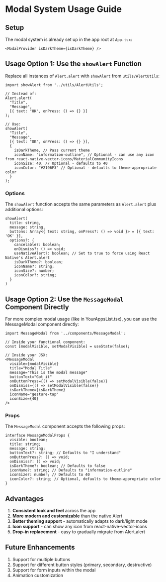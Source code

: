 # Modal System Usage Guide

## Setup
The modal system is already set up in the app root at `App.tsx`:

```tsx
<ModalProvider isDarkTheme={isDarkTheme} />
```

## Usage Option 1: Use the `showAlert` Function
Replace all instances of `Alert.alert` with `showAlert` from `utils/AlertUtils`:

```tsx
import showAlert from '../utils/AlertUtils';

// Instead of:
Alert.alert(
  "Title",
  "Message",
  [{ text: "OK", onPress: () => {} }]
);

// Use:
showAlert(
  "Title",
  "Message",
  [{ text: "OK", onPress: () => {} }],
  { 
    isDarkTheme, // Pass current theme
    iconName: "information-outline", // Optional - can use any icon from react-native-vector-icons/MaterialCommunityIcons
    iconSize: 40, // Optional - defaults to 40
    iconColor: "#2196F3" // Optional - defaults to theme-appropriate color
  }
);
```

### Options
The `showAlert` function accepts the same parameters as `Alert.alert` plus additional options:

```tsx
showAlert(
  title: string,
  message: string,
  buttons: Array<{ text: string, onPress?: () => void }> = [{ text: 'OK' }],
  options?: { 
    cancelable?: boolean; 
    onDismiss?: () => void;
    useNativeAlert?: boolean; // Set to true to force using React Native's Alert.alert
    isDarkTheme?: boolean;
    iconName?: string;
    iconSize?: number;
    iconColor?: string;
  }
)
```

## Usage Option 2: Use the `MessageModal` Component Directly

For more complex modal usage (like in YourAppsList.tsx), you can use the MessageModal component directly:

```tsx
import MessageModal from '../components/MessageModal';

// Inside your functional component:
const [modalVisible, setModalVisible] = useState(false);

// Inside your JSX:
<MessageModal
  visible={modalVisible}
  title="Modal Title"
  message="This is the modal message"
  buttonText="Got it"
  onButtonPress={() => setModalVisible(false)}
  onDismiss={() => setModalVisible(false)}
  isDarkTheme={isDarkTheme}
  iconName="gesture-tap"
  iconSize={40}
/>
```

### Props
The `MessageModal` component accepts the following props:

```tsx
interface MessageModalProps {
  visible: boolean;
  title: string;
  message: string;
  buttonText?: string; // Defaults to "I understand"
  onButtonPress?: () => void;
  onDismiss?: () => void;
  isDarkTheme?: boolean; // Defaults to false
  iconName?: string; // Defaults to "information-outline"
  iconSize?: number; // Defaults to 40
  iconColor?: string; // Optional, defaults to theme-appropriate color
}
```

## Advantages

1. **Consistent look and feel** across the app
2. **More modern and customizable** than the native Alert
3. **Better theming support** - automatically adapts to dark/light mode
4. **Icon support** - can show any icon from react-native-vector-icons
5. **Drop-in replacement** - easy to gradually migrate from Alert.alert

## Future Enhancements

1. Support for multiple buttons
2. Support for different button styles (primary, secondary, destructive)
3. Support for form inputs within the modal
4. Animation customization